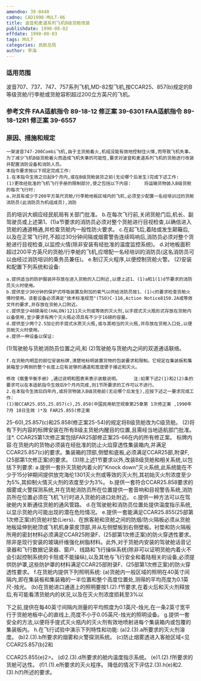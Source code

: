 ```yaml
---
amendno: 39-0448
cadno: CAD1990-MULT-06
title: 波音和麦道系列飞机B级货舱改装
publishdate: 1990-08-02
effdate: 1990-08-03
tags: MULT
categories: 民航总局
author: 李海
---
```


### 适用范围 
波音707、737、747、757系列飞机,MD-82型飞机,按CCAR25、857(b)规定的B等级货舱/行李舱或货舱容积超过200立方英尺的飞机。

### 参考文件    FAA适航指令 89-18-12 修正案 39-6301     FAA适航指令 89-18-12R1 修正案 39-6557 

### 原因、措施和规定 
    一架波音747-200Combi飞机,由于主货舱着火,机组没能有效地控制住火情,而导致飞机失事。为了减少飞机B级货舱着火而造成飞机失事的可能性,要求对波音和麦道系列飞机的货舱进行改装并配置消防设备和消防人员。 
    本指令要求按以下规定完成工作: 
    1.在本指令生效之日起9个月内,或在B级货舱装货之前(无论哪个后发生)完成下述工作: 
    (1)更改经批准的飞机飞行手册的限制部分,使之包括以下内容:     将运输货物装入B级货舱的每次飞行时: 
    a.对具有或少于200平方英尺货舱/行李舱地板区域内的飞机,必须至少配置一名经培训过的货舱消防员(此消防员为机组成员),消防
       
员的培训大纲应经民航局有关部门批准。 
    b.在每次飞行前,关闭货舱门后,机长、副驾驶员或上述第1、(1)a节要求的消防员必须对整个货舱进行目视检查,以确信进入货舱的通道畅通,并检查货舱内一般性防火要求。 
    c.在起飞后,着陆或发生颠簸后,以及在正常飞行时,不超过30分钟间隔或烟雾警告连续鸣响后,消防员必须对整个货舱进行目视检查,以监控火情(除非安装有经批准的温度监控系统)。 
    d.对地板面积超过200平方英尺的货舱/行李舱的飞机,应增配一名经培训的消防员(这名消防员可以由经过消防培训的乘务员兼任)。 
    e.制订灭火程序,以便控制货舱火警。 
(2)安装和配置下列系统和设备: 

    a.提供适当的防护服装并存放在进入货舱的入口附近,以便上述1、(1)a和1(1)d节要求的消防员灭火时使用。 
    b.提供至少30分钟的保护式呼吸装置及附加的氧气以供给消防员按1、(1)c的要求检查货舱火情时使用。该套设备必须满足"技术标准规范"(TSO)C-116,Action Notice8150.2A或等效文件的要求,并存放在货舱入口附近。 
    c.提供至少48磅海伦(HALON)1211灭火剂或等效的灭火剂,以手提式灭火瓶形式存放在货舱内以备使用,至少要求有两个灭火瓶必须具有不少于16磅的容量。 
    d.提供至少两个2.5加仑的手提式水质灭火瓶,或与其相当的灭火瓶,并存放在货舱入口处,以便货舱灭火时使用。 
    e.提供一种设备以保证: 
(1)驾驶舱与货舱消防员位置之间,和 
(2)驾驶舱与货舱内之间的双道通话联络。 

    f.在货舱内明显的部位安装标牌,清楚地标明装置货物的包装要求和限制。它规定在集装板和集装箱至少两侧的整个长度上应有足够的通道和宽度便于接近和灭火。 

    修改《载重平衡手册》,通过说明和图表来表示装载说明。     注:如果下述2(1)和2(2)条的要求可以在本适航指令生效后9个月内完成,则1节所要求的工作可以不进行。 
    2.在本指令生效后四年内,或将货物装入B级货舱前(无论哪个后发生),应按下述之一要求完成工作: 
    (1)按CCAR25.855,25.857(c),25.858(中国民用航空规章第25章第 1次修正案 ,1990年 7月 18日生效 )*及 FAR25.855(修正案
       
25-60),25.857(c)和25.858(修正案25-54)的规定将B级货舱改为C级货舱。 
    (2)将有下列内容的标牌安装在所有B级主货舱内醒目的位置,且需经当地适航部门批准。     注*. CCAR25第1次修正案包括FAR25部修正案25-66在内的所有修正案。 
    标牌内容:在货舱内的货物必须装在经批准的防止火焰穿透性集装箱内,并满足CCAR25.857(c)的要求。集装箱的顶部,侧壁和底板,必须满足CCAR25部,附录F,(25部第1次修正案)的要求。 
    (3)除上述1节要求以外,改装B级货舱和相关系统,以包括下列要求: 
    a.提供一套扑灭货舱内着火的"Knock down"灭火系统,此系统能在不少于15分钟期间提供放完海伦1301灭火剂或等效的灭火剂,其初始灭火剂浓度至少为5%,其抑制火情灭火剂的浓度至少为3%。 
    b.提供一套符合CCAR25.858要求的烟雾或火警探测系统,并在货舱消防员所在位置提供一套音响和目视警告系统,消防员所在位置必须在飞机飞行时进入货舱的进口处附近。 
    c.提供一种方法可以在驾驶舱内关断通往货舱的通风管路。 
    d.在驾驶舱和消防员位置处提供温度指示系统,以显示货舱内可能出现的潜在危险情况。 
    e.提供一套能满足CCAR25.855(25部第1次修正案)的货舱衬垫(Liers)、在旅客舱和货舱之间的防烟/防火隔板必须从货舱地板延伸到舱顶或飞机机身蒙皮顶部,并从左侧壁板到右侧壁板。衬垫和防火隔板所用的密封材料必须满足CCAR25附录F、(25部第1次修正案)的防火穿透性要求。除非是现行安装的玻璃纤维强化树脂材料。此外,对于货舱内安装的驾驶舱话音记录器和飞行数据记录器、窗户、线路和飞行操纵系统(除非可以证明货舱内着火不会引起控制系统的卡阻或不能操纵),以及其他与飞行安全和着陆相关的设备,必须提供防护罩,这些防护罩的材料满足CCAR25部附录F、(25部第1次修正案)的防火穿透性要求。 
    f.在货舱内提供下列照明系统: 
    (a)货舱内一般区域的照明在40英寸间隔内,即在集装板和集装箱的一半位置和整个高度位置处,测得的平均亮度为0.1英尺-烛光。 
    (b)在货舱进口通道上的照明要按1.(2).f节要求,在着火后和灭火剂释放后,有可能看清货舱内的状况,以及在灭火剂浓度损耗至3%以

       
下之前,提供在每40英寸间隔内测量的平均照度为0.1英尺-烛光,在一条2英寸宽平行于货舱地板中心的直线上,亮度不小于0.05英尺-烛光的照明设备。 
    g.提供一套安全的方法,以便将手提式灭火瓶内的灭火剂有效地喷射进每个集装箱内或包覆的集装板内。 
    h.在飞行试验中演示下列特性和功能:     (a)2.(3).a所要求的灭火剂溶度。     (b)2.(3).b所要求的烟雾和火警探测系统。 
    (c)防止烟雾透进入客舱区域<见CCAR25.857(b)2和

CCAR25.855(e)2>。     (d)2.(3).d所要求的舱内温度指示系统。     (e)1.(2).f所要求的货舱可达性。     (f)1.(1).e所要求的灭火程序。     降低的情况下评估2.(3).h(e)和2.(3).h(f)所述的要求。
